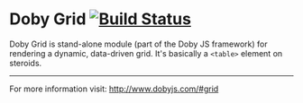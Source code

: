 Doby Grid [![Build Status](https://travis-ci.org/globexdesigns/doby-grid.png)](https://travis-ci.org/globexdesigns/doby-grid)
=========

Doby Grid is stand-alone module (part of the Doby JS framework) for rendering a dynamic, data-driven grid. It's basically a `<table>` element on steroids.

---

For more information visit: http://www.dobyjs.com/#grid